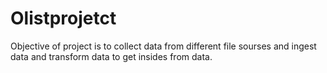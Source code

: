 # Olistprojetct

Objective of project is to collect data from different file sourses and ingest data and transform data to get insides from data.
